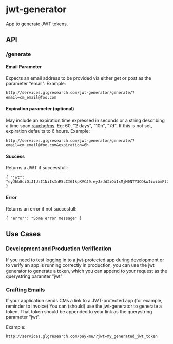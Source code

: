 # jwt-generator
App to generate JWT tokens.

## API

### /generate

#### Email Parameter
Expects an email address to be provided via either get or post as the parameter "email".
Example:

    http://services.glgresearch.com/jwt-generator/generate/?email=cm_email@foo.com

#### Expiration parameter (optional)
May include an expiration time expressed in seconds or a string describing a time span [rauchg/ms](https://github.com/rauchg/ms.js). Eg: 60, "2 days", "10h", "7d".
If this is not set, expiration defaults to 6 hours.
Example:


    http://services.glgresearch.com/jwt-generator/generate/?email=cm_email@foo.com&expiration=6h

#### Success
Returns a JWT if successfull:

    { "jwt": "eyJhbGciOiJIUzI1NiIsInR5cCI6IkpXVCJ9.eyJzdWIiOiIxMjM0NTY3ODkwIiwibmFtZSI6IkpvaG4gRG9lIiwiYWRtaW4iOnRydWV9.TJVA95OrM7E2cBab30RMHrHDcEfxjoYZgeFONFh7HgQ" }

#### Error
Returns an error if not succesfull:

    { "error": "Some error message" }

## Use Cases

### Development and Production Verification

If you need to test logging in to a jwt-protected app during development or to verify an app is running correctly in production, you can use the jwt generator to generate a token, which you can append to your request as the querystring paramter "jwt"

### Crafting Emails

If your application sends CMs a link to a JWT-protected app (for example, reminder to invoice) You can (should) use the jwt-generator to generate a token.  That token should be appended to your link as the querystring parameter "jwt".

Example:

    http://services.glgresearch.com/pay-me/?jwt=my_generated_jwt_token

